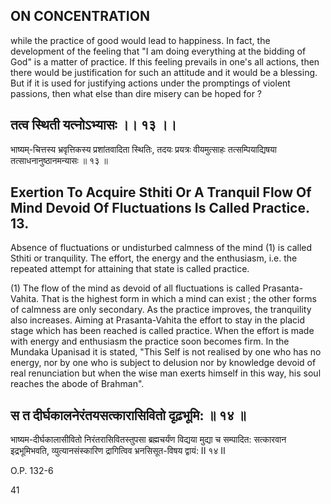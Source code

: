 ## ON CONCENTRATION

while the practice of good would lead to happiness. In fact, the development of the feeling that "I am doing everything at the bidding of God" is a matter of practice. If this feeling prevails in one's all actions, then there would be justification for such an attitude and it would be a blessing. But if it is used for justifying actions under the promptings of violent passions, then what else than dire misery can be hoped for ?

## तत्व स्थिती यत्नोऽभ्यासः ।। १३ ।।

भाष्यम्-चित्तस्य भ्रवृत्तिकस्य प्रशांतवादिता स्थितिः, तदयः प्रयत्रः वीयमुत्साहः तत्सम्पियाद्यिषया तत्साधनानुष्ठानमन्यासः ॥ १३ ॥

## Exertion To Acquire Sthiti Or A Tranquil Flow Of Mind Devoid Of Fluctuations Is Called Practice. 13.

Absence of fluctuations or undisturbed calmness of the mind (1) is called Sthiti or tranquility. The effort, the energy and the enthusiasm, i.e. the repeated attempt for attaining that state is called practice.

(1) The flow of the mind as devoid of all fluctuations is called Prasanta-Vahita. That is the highest form in which a mind can exist ; the other forms of calmness are only secondary. As the practice improves, the tranquility also increases. Aiming at Prasanta-Vahita the effort to stay in the placid stage which has been reached is called practice. When the effort is made with energy and enthusiasm the practice soon becomes firm. In the Mundaka Upanisad it is stated, "This Self is not realised by one who has no energy, nor by one who is subject to delusion nor by knowledge devoid of real renunciation but when the wise man exerts himself in this way, his soul reaches the abode of Brahman".

## स त दीर्घकालनेरंतयसत्कारासिवितो दृढ़भूमि: ॥ १४ ॥

भाष्यम-दीर्घकालासीवितो निरंतरासिवितस्तुपसा ब्रह्मचर्यंण विद्यया मुद्या च सम्पादित: सत्कारवान इद्रभूमिभवति, व्युत्यानसंस्कारिण द्रागित्विव भ्रनसिसूत-विषय द्वायं: II १४ II

O.P. 132-6

41